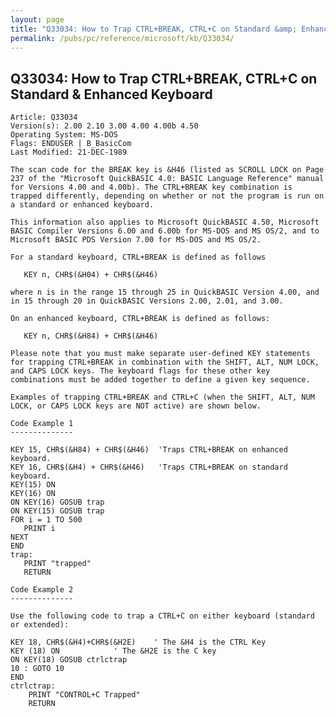 ```yaml
---
layout: page
title: "Q33034: How to Trap CTRL+BREAK, CTRL+C on Standard &amp; Enhanced Keyboard"
permalink: /pubs/pc/reference/microsoft/kb/Q33034/
---
```


## Q33034: How to Trap CTRL+BREAK, CTRL+C on Standard &amp; Enhanced Keyboard

	Article: Q33034
	Version(s): 2.00 2.10 3.00 4.00 4.00b 4.50
	Operating System: MS-DOS
	Flags: ENDUSER | B_BasicCom
	Last Modified: 21-DEC-1989
	
	The scan code for the BREAK key is &H46 (listed as SCROLL LOCK on Page
	237 of the "Microsoft QuickBASIC 4.0: BASIC Language Reference" manual
	for Versions 4.00 and 4.00b). The CTRL+BREAK key combination is
	trapped differently, depending on whether or not the program is run on
	a standard or enhanced keyboard.
	
	This information also applies to Microsoft QuickBASIC 4.50, Microsoft
	BASIC Compiler Versions 6.00 and 6.00b for MS-DOS and MS OS/2, and to
	Microsoft BASIC PDS Version 7.00 for MS-DOS and MS OS/2.
	
	For a standard keyboard, CTRL+BREAK is defined as follows
	
	   KEY n, CHR$(&H04) + CHR$(&H46)
	
	where n is in the range 15 through 25 in QuickBASIC Version 4.00, and
	in 15 through 20 in QuickBASIC Versions 2.00, 2.01, and 3.00.
	
	On an enhanced keyboard, CTRL+BREAK is defined as follows:
	
	   KEY n, CHR$(&H84) + CHR$(&H46)
	
	Please note that you must make separate user-defined KEY statements
	for trapping CTRL+BREAK in combination with the SHIFT, ALT, NUM LOCK,
	and CAPS LOCK keys. The keyboard flags for these other key
	combinations must be added together to define a given key sequence.
	
	Examples of trapping CTRL+BREAK and CTRL+C (when the SHIFT, ALT, NUM
	LOCK, or CAPS LOCK keys are NOT active) are shown below.
	
	Code Example 1
	--------------
	
	KEY 15, CHR$(&H84) + CHR$(&H46)  'Traps CTRL+BREAK on enhanced keyboard.
	KEY 16, CHR$(&H4) + CHR$(&H46)   'Traps CTRL+BREAK on standard keyboard.
	KEY(15) ON
	KEY(16) ON
	ON KEY(16) GOSUB trap
	ON KEY(15) GOSUB trap
	FOR i = 1 TO 500
	   PRINT i
	NEXT
	END
	trap:
	   PRINT "trapped"
	   RETURN
	
	Code Example 2
	--------------
	
	Use the following code to trap a CTRL+C on either keyboard (standard
	or extended):
	
	KEY 18, CHR$(&H4)+CHR$(&H2E)    ' The &H4 is the CTRL Key
	KEY (18) ON            ' The &H2E is the C key
	ON KEY(18) GOSUB ctrlctrap
	10 : GOTO 10
	END
	ctrlctrap:
	    PRINT "CONTROL+C Trapped"
	    RETURN
